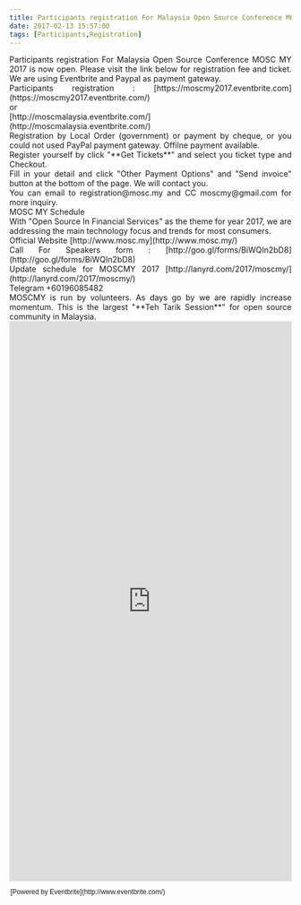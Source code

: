 ```yaml
---
title: Participants registration For Malaysia Open Source Conference MOSC MY 2017 is now open
date: 2017-02-13 15:57:00
tags: [Participants,Registration]
---
```


<div style="text-align: justify;">Participants registration For Malaysia Open Source Conference MOSC MY 2017 is now open. Please visit the link below for registration fee and ticket. We are using Eventbrite and Paypal as payment gateway.</div>

<div style="text-align: justify;">Participants registration : [https://moscmy2017.eventbrite.com](https://moscmy2017.eventbrite.com/)</div>

<div style="text-align: justify;">or</div>

<div style="text-align: justify;">[http://moscmalaysia.eventbrite.com/](http://moscmalaysia.eventbrite.com/)</div>

<div style="text-align: justify;">Registration by Local Order (government) or payment by cheque, or you could not used PayPal payment gateway. Offilne payment available.</div>

<div style="text-align: justify;">Register yourself by click "**Get Tickets**" and select you ticket type and Checkout.</div>

<div style="text-align: justify;">Fill in your detail and click "Other Payment Options" and "Send invoice" button at the bottom of the page. We will contact you.</div>

<div style="text-align: justify;">You can email to registration@mosc.my and CC moscmy@gmail.com for more inquiry.</div>

<div style="text-align: justify;">MOSC MY Schedule</div>

<div style="text-align: justify;">With "Open Source In Financial Services" as the theme for year 2017, we are addressing the main technology focus and trends for most consumers.</div>

<div style="text-align: justify;">Official Website [http://www.mosc.my](http://www.mosc.my/)</div>

<div style="text-align: justify;">Call For Speakers form : [http://goo.gl/forms/BiWQIn2bD8](http://goo.gl/forms/BiWQIn2bD8) </div>

<div style="text-align: justify;">Update schedule for MOSCMY 2017 [http://lanyrd.com/2017/moscmy/](http://lanyrd.com/2017/moscmy/)</div>

<div style="text-align: justify;">

<div>Telegram +60196085482</div>

<div>MOSCMY is run by volunteers. As days go by we are rapidly increase momentum. This is the largest "**Teh Tarik Session**" for open source community in Malaysia.</div>

</div>

<div style="text-align: left; width: 100%;"><iframe allowtransparency="true" frameborder="0" height="1000" hspace="0" marginheight="5" marginwidth="5" scrolling="auto" src="https://www.eventbrite.com/e/malaysia-open-source-conference-2017-mosc-my-2017-tickets-31676972678?ref=eweb" vspace="0" width="100%"></iframe>  

<div style="font-family: &quot;helvetica&quot; , &quot;arial&quot;; font-size: 12px; margin: 2px; padding: 10px 0 5px; text-align: left; width: 100%;">[Powered by Eventbrite](http://www.eventbrite.com/)</div>

</div>